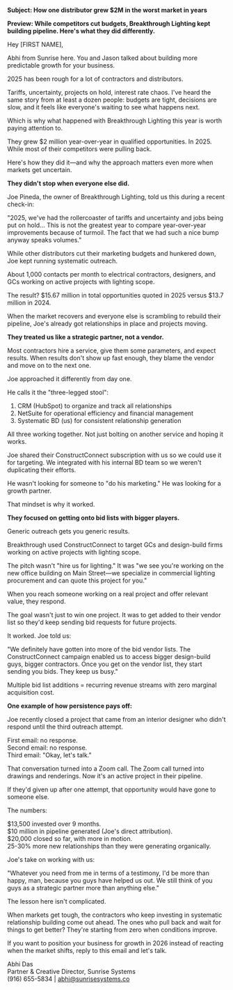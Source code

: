 **Subject: How one distributor grew $2M in the worst market in years**

**Preview: While competitors cut budgets, Breakthrough Lighting kept building pipeline. Here's what they did differently.**

Hey [FIRST NAME],

Abhi from Sunrise here. You and Jason talked about building more predictable growth for your business.

2025 has been rough for a lot of contractors and distributors.

Tariffs, uncertainty, projects on hold, interest rate chaos. I've heard the same story from at least a dozen people: budgets are tight, decisions are slow, and it feels like everyone's waiting to see what happens next.

Which is why what happened with Breakthrough Lighting this year is worth paying attention to.

They grew $2 million year-over-year in qualified opportunities. In 2025. While most of their competitors were pulling back.

Here's how they did it—and why the approach matters even more when markets get uncertain.

**They didn't stop when everyone else did.**

Joe Pineda, the owner of Breakthrough Lighting, told us this during a recent check-in:

"2025, we've had the rollercoaster of tariffs and uncertainty and jobs being put on hold... This is not the greatest year to compare year-over-year improvements because of turmoil. The fact that we had such a nice bump anyway speaks volumes."

While other distributors cut their marketing budgets and hunkered down, Joe kept running systematic outreach.

About 1,000 contacts per month to electrical contractors, designers, and GCs working on active projects with lighting scope.

The result? $15.67 million in total opportunities quoted in 2025 versus $13.7 million in 2024.

When the market recovers and everyone else is scrambling to rebuild their pipeline, Joe's already got relationships in place and projects moving.

**They treated us like a strategic partner, not a vendor.**

Most contractors hire a service, give them some parameters, and expect results. When results don't show up fast enough, they blame the vendor and move on to the next one.

Joe approached it differently from day one.

He calls it the "three-legged stool":

1. CRM (HubSpot) to organize and track all relationships
2. NetSuite for operational efficiency and financial management  
3. Systematic BD (us) for consistent relationship generation

All three working together. Not just bolting on another service and hoping it works.

Joe shared their ConstructConnect subscription with us so we could use it for targeting. We integrated with his internal BD team so we weren't duplicating their efforts. 

He wasn't looking for someone to "do his marketing." He was looking for a growth partner.

That mindset is why it worked.

**They focused on getting onto bid lists with bigger players.**

Generic outreach gets you generic results.

Breakthrough used ConstructConnect to target GCs and design-build firms working on active projects with lighting scope. 

The pitch wasn't "hire us for lighting." It was "we see you're working on the new office building on Main Street—we specialize in commercial lighting procurement and can quote this project for you."

When you reach someone working on a real project and offer relevant value, they respond.

The goal wasn't just to win one project. It was to get added to their vendor list so they'd keep sending bid requests for future projects.

It worked. Joe told us:

"We definitely have gotten into more of the bid vendor lists. The ConstructConnect campaign enabled us to access bigger design-build guys, bigger contractors. Once you get on the vendor list, they start sending you bids. They keep us busy."

Multiple bid list additions = recurring revenue streams with zero marginal acquisition cost.

**One example of how persistence pays off:**

Joe recently closed a project that came from an interior designer who didn't respond until the third outreach attempt.

First email: no response.  
Second email: no response.  
Third email: "Okay, let's talk."

That conversation turned into a Zoom call. The Zoom call turned into drawings and renderings. Now it's an active project in their pipeline.

If they'd given up after one attempt, that opportunity would have gone to someone else.

The numbers:

$13,500 invested over 9 months.  
$10 million in pipeline generated (Joe's direct attribution).  
$20,000 closed so far, with more in motion.  
25-30% more new relationships than they were generating organically.

Joe's take on working with us:

"Whatever you need from me in terms of a testimony, I'd be more than happy, man, because you guys have helped us out. We still think of you guys as a strategic partner more than anything else."

The lesson here isn't complicated.

When markets get tough, the contractors who keep investing in systematic relationship building come out ahead. The ones who pull back and wait for things to get better? They're starting from zero when conditions improve.

If you want to position your business for growth in 2026 instead of reacting when the market shifts, reply to this email and let's talk.

Abhi Das  
Partner & Creative Director, Sunrise Systems  
(916) 655-5834 | abhi@sunrisesystems.co

